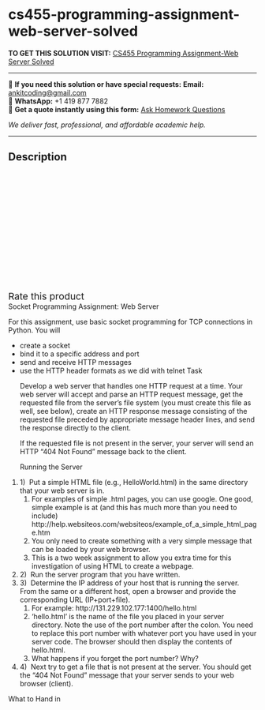 # cs455-programming-assignment-web-server-solved
**TO GET THIS SOLUTION VISIT:** [CS455 Programming Assignment-Web Server Solved](https://www.ankitcodinghub.com/product/cs455-programming-assignment-web-server-solved/)


---

📩 **If you need this solution or have special requests:** **Email:** ankitcoding@gmail.com  
📱 **WhatsApp:** +1 419 877 7882  
📄 **Get a quote instantly using this form:** [Ask Homework Questions](https://www.ankitcodinghub.com/services/ask-homework-questions/)

*We deliver fast, professional, and affordable academic help.*

---

<h2>Description</h2>



<div class="kk-star-ratings kksr-auto kksr-align-center kksr-valign-top" data-payload="{&quot;align&quot;:&quot;center&quot;,&quot;id&quot;:&quot;91757&quot;,&quot;slug&quot;:&quot;default&quot;,&quot;valign&quot;:&quot;top&quot;,&quot;ignore&quot;:&quot;&quot;,&quot;reference&quot;:&quot;auto&quot;,&quot;class&quot;:&quot;&quot;,&quot;count&quot;:&quot;0&quot;,&quot;legendonly&quot;:&quot;&quot;,&quot;readonly&quot;:&quot;&quot;,&quot;score&quot;:&quot;0&quot;,&quot;starsonly&quot;:&quot;&quot;,&quot;best&quot;:&quot;5&quot;,&quot;gap&quot;:&quot;4&quot;,&quot;greet&quot;:&quot;Rate this product&quot;,&quot;legend&quot;:&quot;0\/5 - (0 votes)&quot;,&quot;size&quot;:&quot;24&quot;,&quot;title&quot;:&quot;CS455 Programming Assignment-Web Server Solved&quot;,&quot;width&quot;:&quot;0&quot;,&quot;_legend&quot;:&quot;{score}\/{best} - ({count} {votes})&quot;,&quot;font_factor&quot;:&quot;1.25&quot;}">

<div class="kksr-stars">

<div class="kksr-stars-inactive">
            <div class="kksr-star" data-star="1" style="padding-right: 4px">


<div class="kksr-icon" style="width: 24px; height: 24px;"></div>
        </div>
            <div class="kksr-star" data-star="2" style="padding-right: 4px">


<div class="kksr-icon" style="width: 24px; height: 24px;"></div>
        </div>
            <div class="kksr-star" data-star="3" style="padding-right: 4px">


<div class="kksr-icon" style="width: 24px; height: 24px;"></div>
        </div>
            <div class="kksr-star" data-star="4" style="padding-right: 4px">


<div class="kksr-icon" style="width: 24px; height: 24px;"></div>
        </div>
            <div class="kksr-star" data-star="5" style="padding-right: 4px">


<div class="kksr-icon" style="width: 24px; height: 24px;"></div>
        </div>
    </div>

<div class="kksr-stars-active" style="width: 0px;">
            <div class="kksr-star" style="padding-right: 4px">


<div class="kksr-icon" style="width: 24px; height: 24px;"></div>
        </div>
            <div class="kksr-star" style="padding-right: 4px">


<div class="kksr-icon" style="width: 24px; height: 24px;"></div>
        </div>
            <div class="kksr-star" style="padding-right: 4px">


<div class="kksr-icon" style="width: 24px; height: 24px;"></div>
        </div>
            <div class="kksr-star" style="padding-right: 4px">


<div class="kksr-icon" style="width: 24px; height: 24px;"></div>
        </div>
            <div class="kksr-star" style="padding-right: 4px">


<div class="kksr-icon" style="width: 24px; height: 24px;"></div>
        </div>
    </div>
</div>


<div class="kksr-legend" style="font-size: 19.2px;">
            <span class="kksr-muted">Rate this product</span>
    </div>
    </div>
<div class="page" title="Page 1">
<div class="layoutArea">
<div class="column">
Socket Programming Assignment: Web Server

For this assignment, use basic socket programming for TCP connections in Python. You will

<ul>
<li>create a socket</li>
<li>bind it to a specific address and port</li>
<li>send and receive HTTP messages</li>
<li>use the HTTP header formats as we did with telnet
Task

Develop a web server that handles one HTTP request at a time. Your web server will accept and parse an HTTP request message, get the requested file from the server’s file system (you must create this file as well, see below), create an HTTP response message consisting of the requested file preceded by appropriate message header lines, and send the response directly to the client.

If the requested file is not present in the server, your server will send an HTTP “404 Not Found” message back to the client.

Running the Server
</li>
</ul>
<ol>
<li>1) &nbsp;Put a simple HTML file (e.g., HelloWorld.html) in the same directory that your web server is in.
<ol>
<li>For examples of simple .html pages, you can use google. One good, simple example is at (and this has much more than you need to include) http://help.websiteos.com/websiteos/example_of_a_simple_html_page.htm</li>
<li>You only need to create something with a very simple message that can be loaded by your web browser.</li>
<li>This is a two week assignment to allow you extra time for this investigation of using HTML to create a webpage.</li>
</ol>
</li>
<li>2) &nbsp;Run the server program that you have written.</li>
<li>3) &nbsp;Determine the IP address of your host that is running the server. From the same or a
different host, open a browser and provide the corresponding URL (IP+port+file).

<ol>
<li>For example: http://131.229.102.177:1400/hello.html</li>
<li>‘hello.html’ is the name of the file you placed in your server directory.
Note the use of the port number after the colon. You need to replace this port number with whatever port you have used in your server code. The browser should then display the contents of hello.html.
</li>
<li>What happens if you forget the port number? Why?</li>
</ol>
</li>
<li>4) &nbsp;Next try to get a file that is not present at the server. You should get the “404 Not Found” message that your server sends to your web browser (client).</li>
</ol>
What to Hand in

</div>
</div>
</div>
